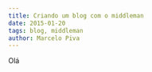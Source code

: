 ```yaml
---
title: Criando um blog com o middleman
date: 2015-01-20
tags: blog, middleman
author: Marcelo Piva
---
```


Olá

